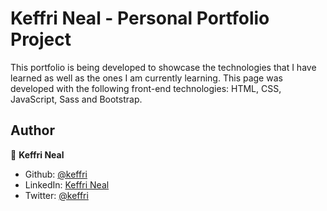 <h1>Keffri Neal - Personal Portfolio Project</h1>

This portfolio is being developed to showcase the technologies that I have learned as well as the ones I am currently learning. This page was developed with the following front-end technologies: HTML, CSS, JavaScript, Sass and Bootstrap.

## Author

👤 **Keffri Neal**

- Github: [@keffri](https://github.com/keffri)
- LinkedIn: [Keffri Neal](https://www.linkedin.com/in/keffri/)
- Twitter: [@keffri](https://twitter.com/keffri)
